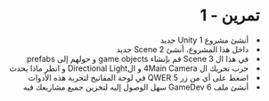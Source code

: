 <div dir=rtl>
  
#  تمرين - 1

<li>أنشئ مشروع 1 Unity جديد </li>
<li>داخل هذا المشروع، أنشئ 2 Scene  جديد </li>
<li>في هذا ال 3 Scene قم بإنشاء game objects و حولهم إلى prefabs</li>
<li>جرب تحريك ال 4Main Camera و الDirectional Light و انظر ماذا يحدث</li>
<li>اضغط على أي من زر 5 QWER في لوحة المفاتيح لتجربة هذه الأدوات</li>
<li>أنشئ ملف 6 GameDev سهل الوصول إليه لتخزين جميع مشاريعك فيه</li>

</div>
